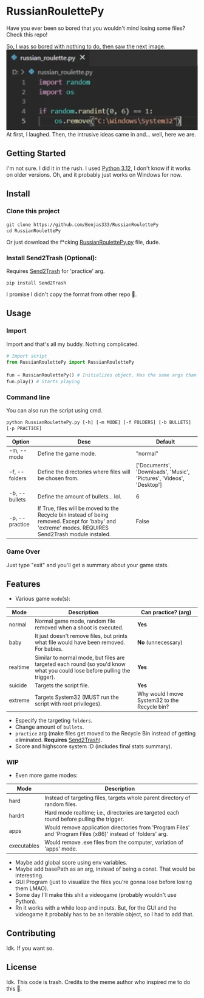 # RussianRoulettePy

Have you ever been so bored that you wouldn't mind losing some files? Check this repo!

So, I was so bored with nothing to do, then saw the next image.
![](meme.jpg)
At first, I laughed. Then, the intrusive ideas came in and... well, here we are.

## Getting Started
I'm not sure. I did it in the rush. I used [Python 3.12](https://www.python.org/downloads/), I don't know if it works on older versions.
Oh, and it probably just works on Windows for now.

## Install
### Clone this project
```
git clone https://github.com/Benjas333/RussianRoulettePy
cd RussianRoulettePy
```
Or just download the f*cking [RussianRoulettePy.py](https://github.com/Benjas333/RussianRoulettePy/blob/main/RussianRoulettePy.py) file, dude.
### Install Send2Trash (Optional):
Requires [Send2Trash](https://pypi.org/project/Send2Trash/) for 'practice' arg.
```
pip install Send2Trash
```
I promise I didn't copy the format from other repo 🗿.

## Usage
### Import
Import and that's all my buddy. Nothing complicated.
```python
# Import script
from RussianRoulettePy import RussianRoulettePy

fun = RussianRoulettePy() # Initializes object. Has the same args than the command line
fun.play() # Starts playing
```
### Command line
You can also run the script using cmd.
```
python RussianRoulettePy.py [-h] [-m MODE] [-f FOLDERS] [-b BULLETS] [-p PRACTICE]
```
|Option|Desc| Default|
|----|---|---|
|-m, --mode| Define the game mode. |"normal"|
|-f, --folders| Define the directories where files will be chosen from.|['Documents', 'Downloads', 'Music', 'Pictures', 'Videos', 'Desktop']|
|-b, --bullets | Define the amount of bullets... lol. | 6 |
|-p, --practice| If True, files will be moved to the Recycle bin instead of being removed. Except for 'baby' and 'extreme' modes. REQUIRES Send2Trash module instaled.| False|
### Game Over
Just type "exit" and you'll get a summary about your game stats.
## Features
- Various game `mode`(s):

|Mode  | Description| Can practice? (arg) |
|------|--------------|-------------|
|normal | Normal game mode, random file removed when a shoot is executed. | **Yes**
|baby | It just doesn't remove files, but prints what file would have been removed. For babies. | **No** (unnecessary)
|realtime | Similar to normal mode, but files are targeted each round (so you'd know what you could lose before pulling the trigger). | **Yes**
|suicide | Targets the script file. | **Yes**
|extreme | Targets System32 (MUST run the script with root privileges). | Why would I move System32 to the Recycle bin?

- Especify the targeting `folders`.
- Change amount of `bullets`.
- `practice` arg (make files get moved to the Recycle Bin instead of getting eliminated. **Requires** [Send2Trash](https://pypi.org/project/Send2Trash/)).
- Score and highscore system :D (includes final stats summary).

### WIP
- Even more game modes:

|Mode  | Description|
|------|--------------|
|hard | Instead of targeting files, targets whole parent directory of random files.
|hardrt | Hard mode realtime; i.e., directories are targeted each round before pulling the trigger.
|apps | Would remove application directories from 'Program Files' and 'Program Files (x86)' instead of 'folders' arg.
|executables | Would remove .exe files from the computer, variation of 'apps' mode.
- Maybe add global score using env variables.
- Maybe add basePath as an arg, instead of being a const. That would be interesting.
- GUI Program (just to visualize the files you're gonna lose before losing them LMAO).
- Some day I'll make this shit a videogame (probably wouldn't use Python).
- Rn it works with a while loop and inputs. But, for the GUI and the videogame it probably has to be an iterable object, so I had to add that.

## Contributing
Idk. If you want so.

## License
Idk. This code is trash. Credits to the meme author who inspired me to do this 🗿.
